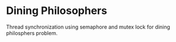# Dining Philosophers

Thread synchronization using semaphore and mutex lock for dining philosphers problem. 
